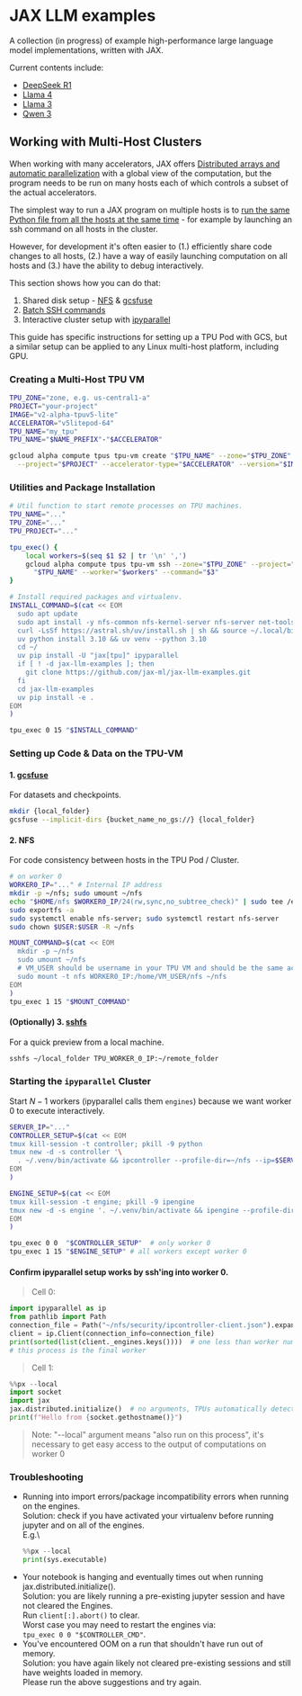 # JAX LLM examples

A collection (in progress) of example high-performance large language model
implementations, written with JAX.

Current contents include:

* [DeepSeek R1](deepseek_r1_jax/)
* [Llama 4](llama4/)
* [Llama 3](llama3/)
* [Qwen 3](qwen3/)

## Working with Multi-Host Clusters

When working with many accelerators, JAX offers
[Distributed arrays and automatic parallelization](https://docs.jax.dev/en/latest/notebooks/Distributed_arrays_and_automatic_parallelization.html)
with a global view of the computation, but the program needs to be run on many hosts
each of which controls a subset of the actual accelerators.

The simplest way to run a JAX program on multiple hosts is to [run the same
Python file from all the hosts at the same
time](https://docs.jax.dev/en/latest/multi_process.html) - for example by
launching an ssh command on all hosts in the cluster.

However, for development it's often easier to (1.) efficiently share code
changes to all hosts, (2.) have a way of easily launching computation on all
hosts and (3.) have the ability to debug interactively.

This section shows how you can do that:
1. Shared disk setup - [NFS](https://ubuntu.com/server/docs/network-file-system-nfs) & [gcsfuse](https://github.com/GoogleCloudPlatform/gcsfuse)
2. [Batch SSH commands](https://cloud.google.com/sdk/gcloud/reference/alpha/compute/tpus/tpu-vm/ssh)
3. Interactive cluster setup with [ipyparallel](https://ipyparallel.readthedocs.io/en/latest/)

This guide has specific instructions for setting up a TPU Pod with GCS, but a
similar setup can be applied to any Linux multi-host platform, including GPU.

### Creating a Multi-Host TPU VM

```bash
TPU_ZONE="zone, e.g. us-central1-a"
PROJECT="your-project"
IMAGE="v2-alpha-tpuv5-lite"
ACCELERATOR="v5litepod-64"
TPU_NAME="my_tpu"
TPU_NAME="$NAME_PREFIX"-"$ACCELERATOR"

gcloud alpha compute tpus tpu-vm create "$TPU_NAME" --zone="$TPU_ZONE" \
  --project="$PROJECT" --accelerator-type="$ACCELERATOR" --version="$IMAGE"
```

### Utilities and Package Installation

```bash
# Util function to start remote processes on TPU machines.
TPU_NAME="..."
TPU_ZONE="..."
TPU_PROJECT="..."

tpu_exec() {
    local workers=$(seq $1 $2 | tr '\n' ',')
    gcloud alpha compute tpus tpu-vm ssh --zone="$TPU_ZONE" --project="$TPU_PROJECT" \
      "$TPU_NAME" --worker="$workers" --command="$3"
}
```

```bash
# Install required packages and virtualenv.
INSTALL_COMMAND=$(cat << EOM
  sudo apt update
  sudo apt install -y nfs-common nfs-kernel-server nfs-server net-tools tmux python3-ipyparallel
  curl -LsSf https://astral.sh/uv/install.sh | sh && source ~/.local/bin/env
  uv python install 3.10 && uv venv --python 3.10
  cd ~/
  uv pip install -U "jax[tpu]" ipyparallel 
  if [ ! -d jax-llm-examples ]; then
    git clone https://github.com/jax-ml/jax-llm-examples.git
  fi
  cd jax-llm-examples
  uv pip install -e .
EOM
)

tpu_exec 0 15 "$INSTALL_COMMAND"
```

### Setting up Code & Data on the TPU-VM

#### 1. [gcsfuse](https://cloud.google.com/storage/docs/cloud-storage-fuse/install#install-source-code)

For datasets and checkpoints.

```bash
mkdir {local_folder}
gcsfuse --implicit-dirs {bucket_name_no_gs://} {local_folder}
```

#### 2. NFS

For code consistency between hosts in the TPU Pod / Cluster.

```bash
# on worker 0
WORKER0_IP="..." # Internal IP address
mkdir -p ~/nfs; sudo umount ~/nfs
echo "$HOME/nfs $WORKER0_IP/24(rw,sync,no_subtree_check)" | sudo tee /etc/exports
sudo exportfs -a
sudo systemctl enable nfs-server; sudo systemctl restart nfs-server
sudo chown $USER:$USER -R ~/nfs
```

```bash
MOUNT_COMMAND=$(cat << EOM
  mkdir -p ~/nfs
  sudo umount ~/nfs
  # VM_USER should be username in your TPU VM and should be the same across all VM workers.
  sudo mount -t nfs WORKER0_IP:/home/VM_USER/nfs ~/nfs
EOM
)
tpu_exec 1 15 "$MOUNT_COMMAND"
```

#### (Optionally) 3. [sshfs](https://github.com/libfuse/sshfs)

For a quick preview from a local machine.

```bash
sshfs ~/local_folder TPU_WORKER_0_IP:~/remote_folder
```

### Starting the `ipyparallel` Cluster

Start $N - 1$ workers (ipyparallel calls them `engines`) because we want worker 0 to execute interactively.

```bash
SERVER_IP="..."
CONTROLLER_SETUP=$(cat << EOM
tmux kill-session -t controller; pkill -9 python
tmux new -d -s controller '\
  . ~/.venv/bin/activate && ipcontroller --profile-dir=~/nfs --ip=$SERVER_IP'
EOM
)

ENGINE_SETUP=$(cat << EOM
tmux kill-session -t engine; pkill -9 ipengine
tmux new -d -s engine '. ~/.venv/bin/activate && ipengine --profile-dir=~/nfs'
EOM
)

tpu_exec 0 0  "$CONTROLLER_SETUP"  # only worker 0
tpu_exec 1 15 "$ENGINE_SETUP" # all workers except worker 0
```

#### Confirm ipyparallel setup works by ssh'ing into worker 0.

> Cell 0:
```python
import ipyparallel as ip
from pathlib import Path
connection_file = Path("~/nfs/security/ipcontroller-client.json").expanduser()
client = ip.Client(connection_info=connection_file)
print(sorted(list(client._engines.keys())))  # one less than worker num
# this process is the final worker
```

> Cell 1:
```python
%%px --local
import socket
import jax
jax.distributed.initialize()  # no arguments, TPUs automatically detect peers
print(f"Hello from {socket.gethostname()}")
```

> Note: "--local" argument means "also run on this process", it's necessary to
> get easy access to the output of computations on worker 0

### Troubleshooting

- Running into import errors/package incompatibility errors when running on the engines.\
    Solution: check if you have activated your virtualenv before running jupyter and on all of the engines.\
    E.g.\
    ```python
    %%px --local
    print(sys.executable)
    ```
- Your notebook is hanging and eventually times out when running jax.distributed.initialize().\
    Solution: you are likely running a pre-existing jupyter session and have not cleared the Engines.\
    Run `client[:].abort()` to clear.\
    Worst case you may need to restart the engines via:\
    `tpu_exec 0 0 "$CONTROLLER_CMD"`.
- You've encountered OOM on a run that shouldn't have run out of memory.\
    Solution: you have again likely not cleared pre-existing sessions and still have weights loaded in memory.\
    Please run the above suggestions and try again.
